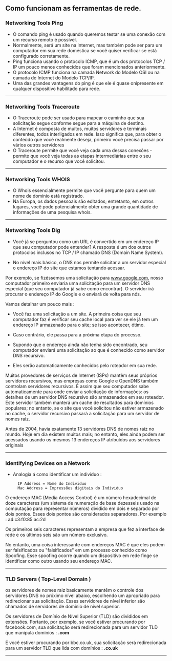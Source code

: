 ## Como funcionam as ferramentas de rede.

### Networking Tools Ping

- O comando ping é usado quando queremos testar se uma conexão com um recurso remoto é possível. 
- Normalmente, será um site na Internet, mas também pode ser para um computador em sua rede doméstica se você quiser verificar se está configurado corretamente.
- Ping funciona usando o protocolo ICMP, que é um dos protocolos TCP / IP um pouco menos conhecidos que foram mencionados anteriormente.
- O protocolo ICMP funciona na camada Network do Modelo OSI ou na camada de Internet do Modelo TCP/IP.
- Uma das grandes vantagens do ping é que ele é quase onipresente em qualquer dispositivo habilitado para rede.

---

### Networking Tools Traceroute

- O Traceroute pode ser usado para mapear o caminho que sua solicitação segue conforme segue para a máquina de destino.
- A Internet é composta de muitos, muitos servidores e terminais diferentes, todos interligados em rede. Isso significa que, para obter o conteúdo que você realmente deseja, primeiro você precisa passar por vários outros servidores
- O Traceroute permite que você veja cada uma dessas conexões - permite que você veja todas as etapas intermediárias entre o seu computador e o recurso que você solicitou.

---

### Networking Tools WHOIS

- O Whois essencialmente permite que você pergunte para quem um nome de domínio está registrado. 
- Na Europa, os dados pessoais são editados; entretanto, em outros lugares, você pode potencialmente obter uma grande quantidade de informações de uma pesquisa whois.

---

### Networking Tools Dig

- Você já se perguntou como um URL é convertido em um endereço IP que seu computador pode entender? 
A resposta é um dos outros protocolos inclusos no TCP / IP chamado DNS (Domain Name System).

- No nível mais básico, o DNS nos permite solicitar a um servidor especial o endereço IP do site que estamos tentando acessar. 

Por exemplo, se fizéssemos uma solicitação para www.google.com, nosso computador primeiro enviaria uma solicitação para um 
servidor DNS especial (que seu computador já sabe como encontrar). O servidor irá procurar o endereço IP do Google e o enviará de volta para nós.

Vamos detalhar um pouco mais :

- Você faz uma solicitação a um site. A primeira coisa que seu computador faz é verificar seu cache local para ver se ele já tem um endereço IP armazenado para o site; se isso acontecer, ótimo. 
- Caso contrário, ele passa para a próxima etapa do processo.

- Supondo que o endereço ainda não tenha sido encontrado, seu computador enviará uma solicitação ao que é conhecido como servidor DNS recursivo.
- Eles serão automaticamente conhecidos pelo roteador em sua rede.

Muitos provedores de serviços de Internet (ISPs) mantêm seus próprios servidores recursivos, mas empresas como Google e OpenDNS também controlam servidores recursivos.
É assim que seu computador sabe automaticamente para onde enviar a solicitação de informações: os detalhes de um servidor DNS recursivo são armazenados em seu roteador.
Este servidor também manterá um cache de resultados para domínios populares; no entanto, se o site que você solicitou não estiver armazenado no cache, o servidor recursivo passará a solicitação para um servidor de nomes raiz.

Antes de 2004, havia exatamente 13 servidores DNS de nomes raiz no mundo. Hoje em dia existem muitos mais; 
no entanto, eles ainda podem ser acessados usando os mesmos 13 endereços IP atribuídos aos servidores originais 

---


### Identifying Devices on a Network


- Analogia á como identificar um individuo :

		IP Address = Nome do Individuo
		Mac Address = Impressões digitais do Individuo
		
O endereço MAC (Media Access Control) é um número hexadecimal de doze caracteres (um sistema de numeração de base dezesseis usado na computação para representar números) 
dividido em dois e separado por dois pontos. Esses dois pontos são considerados separadores. Por exemplo : a4:c3:f0:85:ac:2d

Os primeiros seis caracteres representam a empresa que fez a interface de rede e os últimos seis são um número exclusivo.

No entanto, uma coisa interessante com endereços MAC é que eles podem ser falsificados ou "falsificados" em um processo conhecido como Spoofing.
Esse spoofing ocorre quando um dispositivo em rede finge se identificar como outro usando seu endereço MAC. 

---


### TLD Servers ( Top-Level Domain ) 

os servidores de nomes raiz basicamente mantêm o controle dos servidores DNS no próximo nível abaixo, escolhendo um apropriado para redirecionar sua solicitação. 
Esses servidores de nível inferior são chamados de servidores de domínio de nível superior.

Os servidores de Domínio de Nível Superior (TLD) são divididos em extensões. 
Portanto, por exemplo, se você estiver procurando por facebook.com, sua solicitação será redirecionada para um servidor TLD que manipula domínios : **.com** 

E você estiver procurando por bbc.co.uk, sua solicitação será redirecionada para um servidor TLD que lida com domínios : **.co.uk**

---
